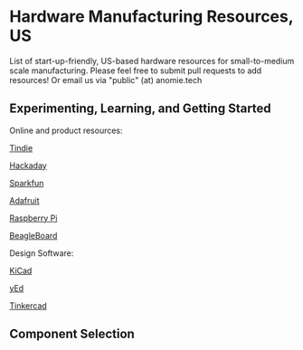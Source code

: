 # Hardware Manufacturing Resources, US
List of start-up-friendly, US-based hardware resources for small-to-medium scale manufacturing.  Please feel free to submit pull requests to add resources! Or email us via "public" (at) anomie.tech

## Experimenting, Learning, and Getting Started
Online and product resources:

[Tindie](https://www.tindie.com/)

[Hackaday](https://hackaday.com/) 

[Sparkfun](https://www.sparkfun.com/)

[Adafruit](https://www.adafruit.com/)

[Raspberry Pi](https://www.raspberrypi.com/)

[BeagleBoard](https://www.beagleboard.org/)


Design Software:

[KiCad](https://www.kicad.org/)

[yEd](https://www.yworks.com/products/yed)

[Tinkercad](https://www.tinkercad.com/)


## Component Selection
